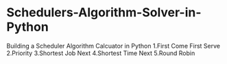 # Schedulers-Algorithm-Solver-in-Python
Building a Scheduler Algorithm Calcuator in Python
1.First Come First Serve
2.Priority
3.Shortest Job Next
4.Shortest Time Next
5.Round Robin
